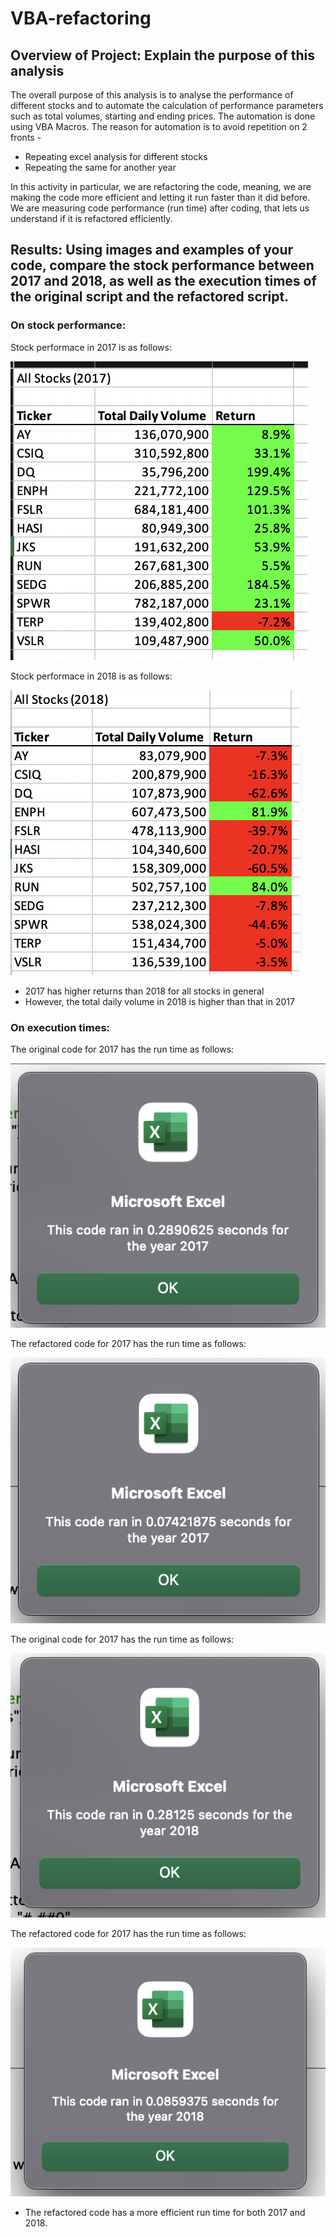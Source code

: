 # VBA-refactoring

## Overview of Project: Explain the purpose of this analysis
The overall purpose of this analysis is to analyse the performance of different stocks and to automate the calculation of performance parameters such as total volumes, starting and ending prices. The automation is done using VBA Macros. The reason for automation is to avoid repetition on 2 fronts -
* Repeating excel analysis for different stocks
* Repeating the same for another year

In this activity in particular, we are refactoring the code, meaning, we are making the code more efficient and letting it run faster than it did before. We are measuring code performance (run time) after coding, that lets us understand if it is refactored efficiently.

## Results: Using images and examples of your code, compare the stock performance between 2017 and 2018, as well as the execution times of the original script and the refactored script.
### On stock performance:

Stock performace in 2017 is as follows:

![StockPerformance_2017](https://github.com/preerit/VBA-refactoring/blob/main/StockPerformance_2017.png)

Stock performace in 2018 is as follows:

![StockPerformance_2018](https://github.com/preerit/VBA-refactoring/blob/main/StockPerformance_2018.png)

* 2017 has higher returns than 2018 for all stocks in general
* However, the total daily volume in 2018 is higher than that in 2017

### On execution times:
The original code for 2017 has the run time as follows:

![OGcode_2017_runtime](https://github.com/preerit/VBA-refactoring/blob/main/OGcode_2017_runtime.png)

The refactored code for 2017 has the run time as follows:

![VBA_Challenge_2017](https://github.com/preerit/VBA-refactoring/blob/main/VBA_Challenge_2017.png)

The original code for 2017 has the run time as follows:

![OGcode_2018_runtime](https://github.com/preerit/VBA-refactoring/blob/main/OGcode_2018_runtime.png)

The refactored code for 2017 has the run time as follows:

![VBA_Challenge_2018](https://github.com/preerit/VBA-refactoring/blob/main/VBA_Challenge_2018.png)

* The refactored code has a more efficient run time for both 2017 and 2018.
